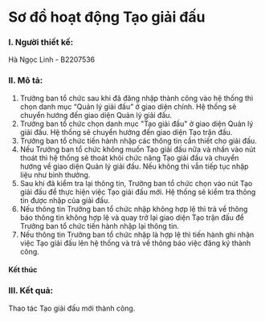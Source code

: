 # Sơ đồ hoạt động Tạo giải đấu

### I. Người thiết kế: 
Hà Ngọc Linh - B2207536
### II. Mô tả:
1. Trưởng ban tổ chức sau khi đã đăng nhập thành công vào hệ thống thì chọn danh mục “Quản lý giải đấu” ở giao diện chính. Hệ thống sẽ chuyển hướng
đến giao diện Quản lý giải đấu.
2. Trưởng ban tổ chức chọn danh mục "Tạo giải đấu" ở giao diện Quản lý giải đấu. Hệ thống sẽ chuyển hướng đến giao diện Tạo trận đấu.
3. Trưởng ban tổ chức tiến hành nhập các thông tin cần thiết cho giải đấu.
4. Nếu Trưởng ban tổ chức không muốn Tạo giải đấu nữa và nhấn vào nút thoát thì hệ thống sẽ thoát khỏi chức năng Tạo giải đấu và chuyển hướng về giao diện Quản lý giải đấu. Nếu không thì vẫn tiếp tục nhập liệu như bình thường.
5. Sau khi đã kiểm tra lại thông tin, Trưởng ban tổ chức chọn vào nút Tạo giải đấu để thực hiện việc Tạo giải đấu mới. Hệ thống sẽ kiểm tra thông tin được nhập của giải đấu.
6. Nếu thông tin Trưởng ban tổ chức nhập không hợp lệ thì trả về thông báo thông tin không hợp lệ và quay trở lại giao diện Tạo trận đấu để Trưởng ban tổ chức tiến hành nhập lại thông tin.
7. Nếu thông tin Trưởng ban tổ chức nhập là hợp lệ thì tiến hành ghi nhận việc Tạo giải đấu lên hệ thống và trả về thông báo việc đăng ký thành công.
#### Kết thúc
### III. Kết quả:
Thao tác Tạo giải đấu mới thành công.